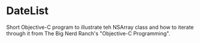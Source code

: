 # DateList
Short Objective-C program to illustrate teh NSArray class and how to iterate through it from The Big Nerd Ranch's "Objective-C Programming".
